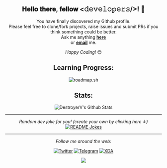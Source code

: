 <div align="center">
<h2> 𝐇𝐞𝐥𝐥𝐨 𝐭𝐡𝐞𝐫𝐞, 𝐟𝐞𝐥𝐥𝐨𝐰 <𝚍𝚎𝚟𝚎𝚕𝚘𝚙𝚎𝚛𝚜/>! 👋 </h2>

<div align="center">

You have finally discovered my Github profile. <br>
Please feel free to clone/fork projects, raise issues and submit PRs if you think something could be better. <br>
Ask me anything <a href="https://telegram.dog/DESTROYERV"><b>here</b></a><br>
or <a href="mailto:mishravaibhav12321@gmail.com"><b>email</b></a> me.

<i>Happy Coding!</i> 😊

</div>

<div align="center">
  <h2 align="center">Learning Progress:</h2>
  <a href="https://roadmap.sh"><img src="https://api.roadmap.sh/v1-badge/wide/6515ba3e0558589a5b130274?variant=dark" alt="roadmap.sh"/></a>
</div>

<div align="center">
<h2>Stats:</h2>
<img align="center" src="https://github-readme-stats.vercel.app/api?username=DestroyerV&include_all_commits=true&count_private=true&show_icons=true&line_height=20&title_color=7A7ADB&icon_color=2234AE&text_color=D3D3D3&bg_color=0,000000,130F40" alt="DestroyerV's Github Stats">
</div>

<hr>

<i>Random dev joke for you! (create your own by clicking here ↓)</i><br>
<a href="https://readme-jokes.vercel.app"><img align="center" src="https://readme-jokes.vercel.app/api?bgColor=%23073b4c&textColor=%2306d6a0&aColor=%2306d6a0&borderColor=%2306d6a0" alt="README Jokes"></a>

<hr>

<i>Follow me around the web:</i><br>


<a href="https://twitter.com/DESTROYER__V?t=z6nnsyman9Q80TtoPv-h3A&s=09" target="_blank"><img src="https://img.shields.io/badge/Twitter-blue.svg?&style=flat-square&logo=twitter&logoColor=white" alt="Twitter"></a>
<a href="https://telegram.dog/DESTROYERV" target="_blank"><img src="https://img.shields.io/badge/Telegram-blueviolet.svg?&style=flat-square&logo=telegram&logoColor=white" alt="Telegram"></a>
<a href="https://forum.xda-developers.com/m/destroyer_v.11763307/" target="_blank"><img src="https://img.shields.io/badge/XDA-black.svg?&style=flat-square&logo=xda-developers" alt="XDA"></a>

</div>

<p align="center">
  <img src="https://capsule-render.vercel.app/api?type=waving&color=gradient&height=60&section=footer"/>
</p>
